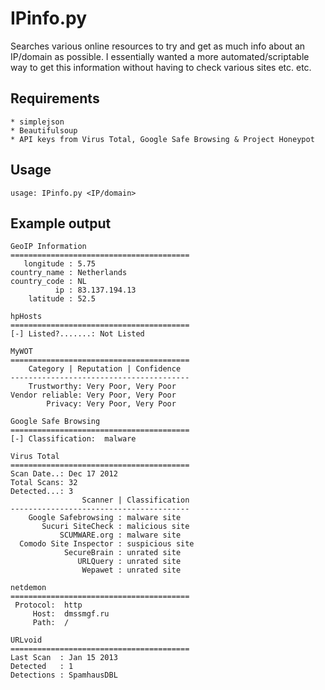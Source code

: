 IPinfo.py
=============

Searches various online resources to try and get as much info about an IP/domain as possible.  I essentially wanted a more automated/scriptable way to get this information without having to check various sites etc. etc.

Requirements
------------
	* simplejson
	* Beautifulsoup	
	* API keys from Virus Total, Google Safe Browsing & Project Honeypot

Usage
-----

    usage: IPinfo.py <IP/domain>

Example output
--------------

	GeoIP Information
	========================================
	   longitude : 5.75
	country_name : Netherlands
	country_code : NL
              ip : 83.137.194.13
        latitude : 52.5

	hpHosts
	========================================
	[-] Listed?.......: Not Listed

	MyWOT
	========================================
		Category | Reputation | Confidence
	----------------------------------------
		Trustworthy: Very Poor, Very Poor
	Vendor reliable: Very Poor, Very Poor
			Privacy: Very Poor, Very Poor

	Google Safe Browsing
	========================================
	[-] Classification:  malware

	Virus Total
	========================================
	Scan Date..: Dec 17 2012
	Total Scans: 32
	Detected...: 3
					Scanner | Classification
	----------------------------------------
		Google Safebrowsing : malware site
	       Sucuri SiteCheck : malicious site
               SCUMWARE.org : malware site
      Comodo Site Inspector : suspicious site
                SecureBrain : unrated site
                   URLQuery : unrated site
                    Wepawet : unrated site	
					
    netdemon
    ========================================
     Protocol:  http
         Host:  dmssmgf.ru
         Path:  /

    URLvoid
    ========================================
    Last Scan  : Jan 15 2013
    Detected   : 1
    Detections : SpamhausDBL					